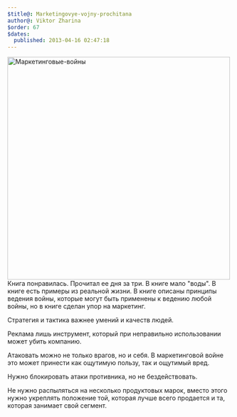 ```yaml
---
$title@: Marketingovye-vojny-prochitana
author@: Viktor Zharina
$order: 67
$dates:
  published: 2013-04-16 02:47:18
---
```

<img src="http://viktor.zharina.info/wp-content/uploads/2013/04/Маркетинговые-войны.jpg" alt="Маркетинговые-войны" width="500" height="500" class="alignleft size-full wp-image-1965" />Книга понравилась. Прочитал ее дня за три. В книге мало "воды". В книге есть примеры из реальной жизни. В книге описаны принципы ведения войны, которые могут быть применены к ведению любой войны, но в книге сделан упор на маркетинг.

Стратегия и тактика важнее умений и качеств людей.

Реклама лишь инструмент, который при неправильно использовании может убить компанию.

Атаковать можно не только врагов, но и себя. В маркетинговой войне это может принести как ощутимую пользу, так и ощутимый вред.

Нужно блокировать атаки противника, но не бездействовать.

Не нужно распыляться на несколько продуктовых марок, вместо этого нужно укреплять положение той, которая лучше всего продается и та, которая занимает свой сегмент.